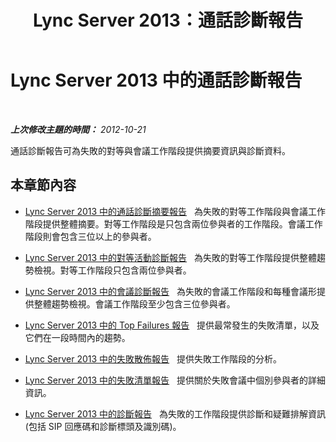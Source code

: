 ﻿---
title: Lync Server 2013：通話診斷報告
TOCTitle: 通話診斷報告
ms:assetid: 8d362dd9-a119-4601-a3b4-3e7ed0aaa92e
ms:mtpsurl: https://technet.microsoft.com/zh-tw/library/Gg615013(v=OCS.15)
ms:contentKeyID: 49291610
ms.date: 08/10/2015
mtps_version: v=OCS.15
ms.translationtype: HT
---

# Lync Server 2013 中的通話診斷報告

 

_**上次修改主題的時間：** 2012-10-21_

通話診斷報告可為失敗的對等與會議工作階段提供摘要資訊與診斷資料。

## 本章節內容

  - [Lync Server 2013 中的通話診斷摘要報告](lync-server-2013-call-diagnostic-summary-report.md)   為失敗的對等工作階段與會議工作階段提供整體摘要。對等工作階段是只包含兩位參與者的工作階段。會議工作階段則會包含三位以上的參與者。

  - [Lync Server 2013 中的對等活動診斷報告](lync-server-2013-peer-to-peer-activity-diagnostic-report.md)   為失敗的對等工作階段提供整體趨勢檢視。對等工作階段只包含兩位參與者。

  - [Lync Server 2013 中的會議診斷報告](lync-server-2013-conference-diagnostic-report.md)   為失敗的會議工作階段和每種會議形提供整體趨勢檢視。會議工作階段至少包含三位參與者。

  - [Lync Server 2013 中的 Top Failures 報告](lync-server-2013-top-failures-report.md)   提供最常發生的失敗清單，以及它們在一段時間內的趨勢。

  - [Lync Server 2013 中的失敗散佈報告](lync-server-2013-failure-distribution-report.md)   提供失敗工作階段的分析。

  - [Lync Server 2013 中的失敗清單報告](lync-server-2013-failure-list-report.md)   提供關於失敗會議中個別參與者的詳細資訊。

  - [Lync Server 2013 中的診斷報告](lync-server-2013-diagnostic-report.md)   為失敗的工作階段提供診斷和疑難排解資訊 (包括 SIP 回應碼和診斷標頭及識別碼)。

